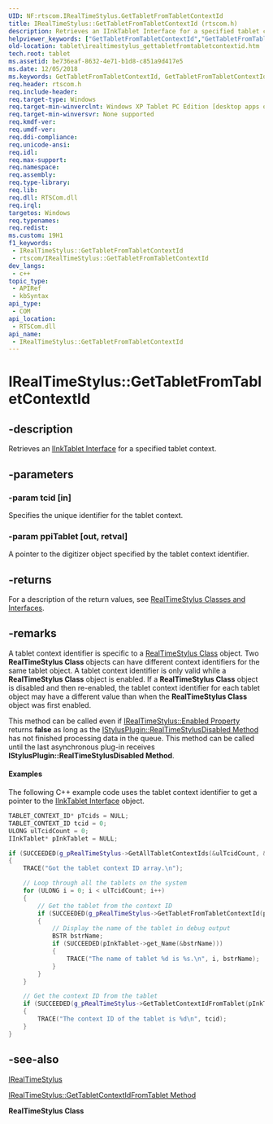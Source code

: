 ```yaml
---
UID: NF:rtscom.IRealTimeStylus.GetTabletFromTabletContextId
title: IRealTimeStylus::GetTabletFromTabletContextId (rtscom.h)
description: Retrieves an IInkTablet Interface for a specified tablet context.
helpviewer_keywords: ["GetTabletFromTabletContextId","GetTabletFromTabletContextId method [Tablet PC]","GetTabletFromTabletContextId method [Tablet PC]","IRealTimeStylus interface","IRealTimeStylus interface [Tablet PC]","GetTabletFromTabletContextId method","IRealTimeStylus.GetTabletFromTabletContextId","IRealTimeStylus::GetTabletFromTabletContextId","be736eaf-8632-4e71-b1d8-c851a9d417e5","rtscom/IRealTimeStylus::GetTabletFromTabletContextId","tablet.irealtimestylus_gettabletfromtabletcontextid"]
old-location: tablet\irealtimestylus_gettabletfromtabletcontextid.htm
tech.root: tablet
ms.assetid: be736eaf-8632-4e71-b1d8-c851a9d417e5
ms.date: 12/05/2018
ms.keywords: GetTabletFromTabletContextId, GetTabletFromTabletContextId method [Tablet PC], GetTabletFromTabletContextId method [Tablet PC],IRealTimeStylus interface, IRealTimeStylus interface [Tablet PC],GetTabletFromTabletContextId method, IRealTimeStylus.GetTabletFromTabletContextId, IRealTimeStylus::GetTabletFromTabletContextId, be736eaf-8632-4e71-b1d8-c851a9d417e5, rtscom/IRealTimeStylus::GetTabletFromTabletContextId, tablet.irealtimestylus_gettabletfromtabletcontextid
req.header: rtscom.h
req.include-header: 
req.target-type: Windows
req.target-min-winverclnt: Windows XP Tablet PC Edition [desktop apps only]
req.target-min-winversvr: None supported
req.kmdf-ver: 
req.umdf-ver: 
req.ddi-compliance: 
req.unicode-ansi: 
req.idl: 
req.max-support: 
req.namespace: 
req.assembly: 
req.type-library: 
req.lib: 
req.dll: RTSCom.dll
req.irql: 
targetos: Windows
req.typenames: 
req.redist: 
ms.custom: 19H1
f1_keywords:
 - IRealTimeStylus::GetTabletFromTabletContextId
 - rtscom/IRealTimeStylus::GetTabletFromTabletContextId
dev_langs:
 - c++
topic_type:
 - APIRef
 - kbSyntax
api_type:
 - COM
api_location:
 - RTSCom.dll
api_name:
 - IRealTimeStylus::GetTabletFromTabletContextId
---
```


# IRealTimeStylus::GetTabletFromTabletContextId


## -description

Retrieves an <a href="/windows/desktop/api/msinkaut/nn-msinkaut-iinktablet">IInkTablet Interface</a> for a specified tablet context.

## -parameters

### -param tcid [in]

Specifies the unique identifier for the tablet context.

### -param ppiTablet [out, retval]

A pointer to the digitizer object specified by the tablet context identifier.

## -returns

For a description of the return values, see <a href="/windows/desktop/tablet/realtimestylus-classes-and-interfaces">RealTimeStylus Classes and Interfaces</a>.

## -remarks

A tablet context identifier is specific to a <a href="/windows/desktop/tablet/realtimestylus-class">RealTimeStylus Class</a> object. Two <b>RealTimeStylus Class</b> objects can have different context identifiers for the same tablet object. A tablet context identifier is only valid while a <b>RealTimeStylus Class</b> object is enabled. If a <b>RealTimeStylus Class</b> object is disabled and then re-enabled, the tablet context identifier for each tablet object may have a different value than when the <b>RealTimeStylus Class</b> object was first enabled.

This method can be called even if <a href="/windows/desktop/api/rtscom/nf-rtscom-irealtimestylus-get_enabled">IRealTimeStylus::Enabled Property</a> returns <b>false</b> as long as the <a href="/windows/desktop/api/rtscom/nf-rtscom-istylusplugin-realtimestylusdisabled">IStylusPlugin::RealTimeStylusDisabled Method</a> has not finished processing data in the queue. This method can be called until the last asynchronous plug-in receives <b>IStylusPlugin::RealTimeStylusDisabled Method</b>.


#### Examples

The following C++ example code uses the tablet context identifier to get a pointer to the <a href="/windows/desktop/api/msinkaut/nn-msinkaut-iinktablet">IInkTablet Interface</a> object.


```cpp
TABLET_CONTEXT_ID* pTcids = NULL;
TABLET_CONTEXT_ID tcid = 0;
ULONG ulTcidCount = 0;
IInkTablet* pInkTablet = NULL;

if (SUCCEEDED(g_pRealTimeStylus->GetAllTabletContextIds(&ulTcidCount, &pTcids)))
{
    TRACE("Got the tablet context ID array.\n");

    // Loop through all the tablets on the system
    for (ULONG i = 0; i < ulTcidCount; i++)
    {
        // Get the tablet from the context ID
        if (SUCCEEDED(g_pRealTimeStylus->GetTabletFromTabletContextId(pTcids[i], &pInkTablet)))
        {
            // Display the name of the tablet in debug output
            BSTR bstrName;
            if (SUCCEEDED(pInkTablet->get_Name(&bstrName)))
            {
                TRACE("The name of tablet %d is %s.\n", i, bstrName);
            }
        }
    }

    // Get the context ID from the tablet
    if (SUCCEEDED(g_pRealTimeStylus->GetTabletContextIdFromTablet(pInkTablet, &tcid)))
    {
        TRACE("The context ID of the tablet is %d\n", tcid);
    }
}

```

## -see-also

<a href="/windows/desktop/api/rtscom/nn-rtscom-irealtimestylus">IRealTimeStylus</a>



<a href="/windows/desktop/api/rtscom/nf-rtscom-irealtimestylus-gettabletcontextidfromtablet">IRealTimeStylus::GetTabletContextIdFromTablet Method</a>



<b>RealTimeStylus Class</b>

